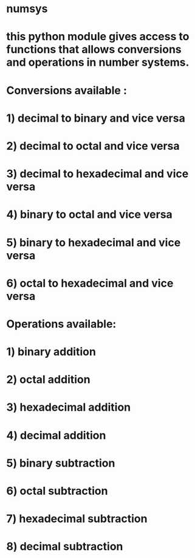 # numsys

# this python module gives access to functions that allows conversions and operations in number systems.
# Conversions available :
#   1) decimal to binary and vice versa
#   2) decimal to octal and vice versa
#   3) decimal to hexadecimal and vice versa
#   4) binary to octal and vice versa
#   5) binary to hexadecimal and vice versa
#   6) octal to hexadecimal and vice versa
#
# Operations available:
#   1) binary addition
#   2) octal addition
#   3) hexadecimal addition
#   4) decimal addition
#   5) binary subtraction
#   6) octal subtraction
#   7) hexadecimal subtraction
#   8) decimal subtraction
